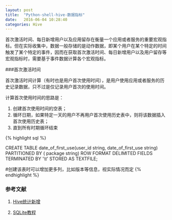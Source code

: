```yaml
---
layout: post
title:  "Python-shell-hive-数据指标"
date:   2016-06-04 10:28:40
categories: Hive
---
```


首次激活时间、每日新增用户以及应用留存在衡量一个应用或者服务的重要宏观指标。但在实际收集中，数据一般存储的是动作数据，即某个用户在某个特定的时间触发了某个特定的事件，因而在获取首次激活时间、每日新增用户以及用户留存等宏观指标时，需要基于事件数据计算各个宏观指标。


###首次激活时间

首次激活时间计算（有时也是用户首次使用时间），是用户使用应用或者服务的历史记录数据，只不过是仅记录用户首次的使用时间。

计算首次使用时间的思路是：
1. 创建首次使用时间的空表；
2. 循环日期，如果特定一天的用户不再用户首次使用历史表中，则将该数据插入首次使用历史表；
3. 直到所有时期循环结束

{% highlight sql %}

CREATE TABLE date_of_first_use(user_id string,  date_of_first_use string)
PARTITIONED BY ( package string)
ROW FORMAT DELIMITED 
FIELDS TERMINATED BY '\t' 
STORED AS TEXTFILE;

#创建该表时可以增加更多列，比如版本等信息，视实际情况而定
{% endhighlight %}


### 参考文献

1. [Hive统计新增][ref1]

2. [SQLite教程][ref2]


[ref1]: http://blog.itpub.net/29254281/viewspace-2097338

[ref2]: http://www.runoob.com/sqlite/sqlite-tutorial.html

